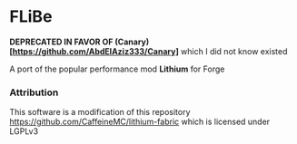 # FLiBe

**DEPRECATED IN FAVOR OF (Canary)[https://github.com/AbdElAziz333/Canary]** which I did not know existed

A port of the popular performance mod **Lithium** for Forge

### Attribution

This software is a modification of this repository 
https://github.com/CaffeineMC/lithium-fabric
which is licensed under LGPLv3
